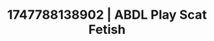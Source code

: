 ---
categories:
- Fantasy surrenderSlow strip tease
- Facial finish
- Deep gaze
- Ethereal kink
- Barefoot beauty
image: /assets/images/1747788138902.jpg
layout: post
seo:
  description: Featured content with high-quality Scat Fetish, ABDL Play. HD images
    available.
  keywords: Scat Fetish, ABDL Play
  og_image: /assets/images/1747788138902.jpg
  schema_type: VisualArtwork
tags:
- ABDL Play
- '#1747788138902'
- Scat Fetish
title: 1747788138902 | ABDL Play Scat Fetish
---